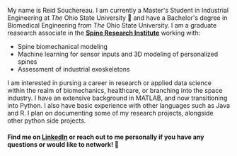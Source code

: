 My name is Reid Souchereau. I am currently a Master's Student in Industrial Engineering at _The_ Ohio State University :chestnut: and have a Bachelor's degree in Biomedical Engineering from _The_ Ohio State University. I am a graduate reasearch associate in the 
__[Spine Research Institute](https://spine.osu.edu/)__ working with:

  - Spine biomechanical modeling
  - Machine learning for sensor inputs and 3D modeling of personalized spines 
  - Assessment of industrial exoskeletons
  
I am interested in pursing a career in research or applied data science within the realm of biomechanics, healthcare, or branching into the space industry. I have an extensive background in MATLAB, and now transitioning into Python. I also have basic experience with other languages such as Java and R. I plan on documenting some of my research projects, alongside other python side projects.

#### Find me on [LinkedIn](https://www.linkedin.com/in/reid-souchereau-444414151/) or reach out to me personally if you have any questions or would like to network! :handshake:
